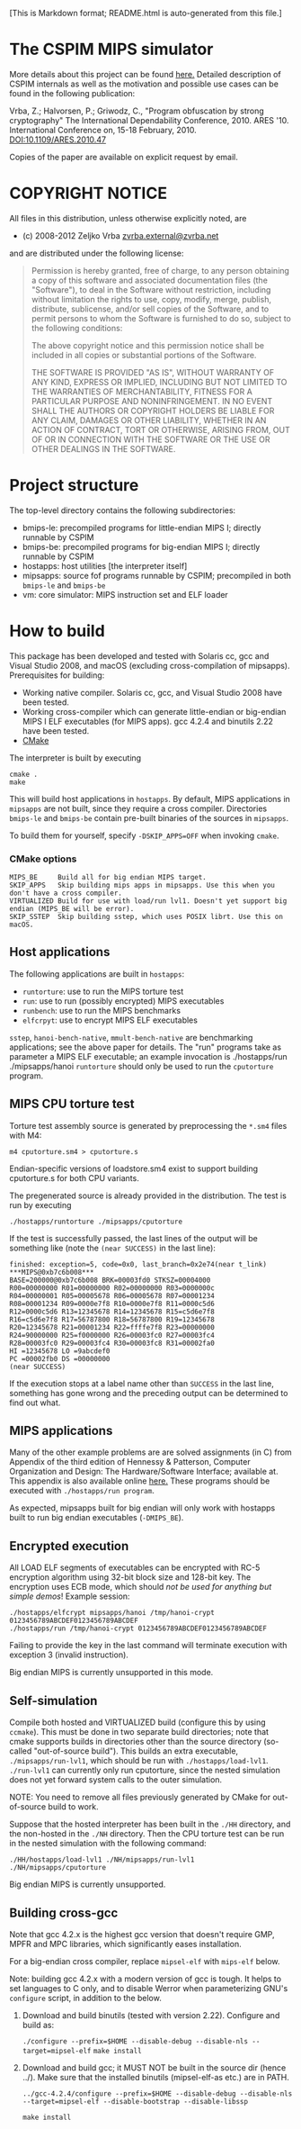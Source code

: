 [This is Markdown format; README.html is auto-generated from this file.]

The CSPIM MIPS simulator
========================
More details about this project can be found
[here.](http://zvrba.net/software/cspim.html) Detailed description of CSPIM
internals as well as the motivation and possible use cases can be found in the
following publication:

Vrba, Z.; Halvorsen, P.; Griwodz, C., "Program obfuscation by strong
cryptography" The International Dependability Conference, 2010. ARES
'10. International Conference on, 15-18 February, 2010.
[DOI:10.1109/ARES.2010.47](http://dx.doi.org/10.1109/ARES.2010.47)

Copies of the paper are available on explicit request by email.


COPYRIGHT NOTICE
================
All files in this distribution, unless otherwise explicitly noted, are

*  (c) 2008-2012 Zeljko Vrba <zvrba.external@zvrba.net>

and are distributed under the following license:

>  Permission is hereby granted, free of charge, to any person obtaining a copy
>  of this software and associated documentation files (the "Software"), to
>  deal in the Software without restriction, including without limitation the
>  rights to use, copy, modify, merge, publish, distribute, sublicense, and/or
>  sell copies of the Software, and to permit persons to whom the Software is
>  furnished to do so, subject to the following conditions:
>
>  The above copyright notice and this permission notice shall be included in
>  all copies or substantial portions of the Software.
>
>  THE SOFTWARE IS PROVIDED "AS IS", WITHOUT WARRANTY OF ANY KIND, EXPRESS OR
>  IMPLIED, INCLUDING BUT NOT LIMITED TO THE WARRANTIES OF MERCHANTABILITY,
>  FITNESS FOR A PARTICULAR PURPOSE AND NONINFRINGEMENT.  IN NO EVENT SHALL THE
>  AUTHORS OR COPYRIGHT HOLDERS BE LIABLE FOR ANY CLAIM, DAMAGES OR OTHER
>  LIABILITY, WHETHER IN AN ACTION OF CONTRACT, TORT OR OTHERWISE, ARISING
>  FROM, OUT OF OR IN CONNECTION WITH THE SOFTWARE OR THE USE OR OTHER DEALINGS
>  IN THE SOFTWARE.


Project structure
=================
The top-level directory contains the following subdirectories:

* bmips-le:   precompiled programs for little-endian MIPS I; directly runnable by CSPIM
* bmips-be:   precompiled programs for big-endian MIPS I; directly runnable by CSPIM
* hostapps:   host utilities [the interpreter itself]
* mipsapps:   source fof programs runnable by CSPIM; precompiled in both `bmips-le` and `bmips-be`
* vm:         core simulator: MIPS instruction set and ELF loader

 
How to build
============
This package has been developed and tested with Solaris cc, gcc and Visual
Studio 2008, and macOS (excluding cross-compilation of mipsapps).  Prerequisites for building:

- Working native compiler.  Solaris cc, gcc, and Visual Studio 2008 have been
  tested.
- Working cross-compiler which can generate little-endian or big-endian MIPS I
  ELF executables (for MIPS apps).  gcc 4.2.4 and binutils 2.22 have been tested.
- [CMake](http://www.cmake.org)

The interpreter is built by executing

    cmake .
    make

This will build host applications in `hostapps`. By default, MIPS applications in
`mipsapps` are not built, since they require a cross compiler. Directories `bmips-le` and `bmips-be`
contain pre-built binaries of the sources in `mipsapps`.

To build them for yourself, specify `-DSKIP_APPS=OFF` when invoking `cmake`.

### CMake options
```
MIPS_BE     Build all for big endian MIPS target.
SKIP_APPS   Skip building mips apps in mipsapps. Use this when you don't have a cross compiler.
VIRTUALIZED Build for use with load/run lvl1. Doesn't yet support big endian (MIPS_BE will be error).
SKIP_SSTEP  Skip building sstep, which uses POSIX librt. Use this on macOS.
```

Host applications
-----------------
The following applications are built in `hostapps`:

* `runtorture`: use to run the MIPS torture test
* `run`:      	use to run (possibly encrypted) MIPS executables
* `runbench`:   use to run the MIPS benchmarks
* `elfcrpyt`:   use to encrypt MIPS ELF executables

`sstep`, `hanoi-bench-native`, `mmult-bench-native` are benchmarking
applications; see the above paper for details.  The "run" programs
take as parameter a MIPS ELF executable; an example invocation is
    ./hostapps/run ./mipsapps/hanoi
`runtorture` should only be used to run the `cputorture` program.


MIPS CPU torture test
---------------------
Torture test assembly source is generated by preprocessing the `*.sm4` files
with M4:

    m4 cputorture.sm4 > cputorture.s

Endian-specific versions of loadstore.sm4 exist to support building cputorture.s
for both CPU variants.

The pregenerated source is already provided in the distribution.  The test
is run by executing

    ./hostapps/runtorture ./mipsapps/cputorture

If the test is successfully passed, the last lines of the output will be
something like (note the `(near SUCCESS)` in the last line):

    finished: exception=5, code=0x0, last_branch=0x2e74(near t_link)
    ***MIPS@0xb7c6b008***
    BASE=200000@0xb7c6b008 BRK=00003fd0 STKSZ=00004000
    R00=00000000 R01=00000000 R02=00000000 R03=0000000c
    R04=00000001 R05=00005678 R06=00005678 R07=00001234
    R08=00001234 R09=0000e7f8 R10=0000e7f8 R11=0000c5d6
    R12=0000c5d6 R13=12345678 R14=12345678 R15=c5d6e7f8
    R16=c5d6e7f8 R17=56787800 R18=56787800 R19=12345678
    R20=12345678 R21=00001234 R22=ffffe7f8 R23=00000000
    R24=90000000 R25=f0000000 R26=00003fc0 R27=00003fc4
    R28=00003fc0 R29=00003fc4 R30=00003fc8 R31=00002fa0
    HI =12345678 LO =9abcdef0
    PC =00002fb0 DS =00000000
    (near SUCCESS)
    
If the execution stops at a label name other than `SUCCESS` in the last line,
something has gone wrong and the preceding output can be determined to find
out what.


MIPS applications
-----------------
Many of the other example problems are are solved assignments (in C) from
Appendix of the third edition of Hennessy & Patterson, Computer Organization
and Design: The Hardware/Software Interface; available at.  This appendix is
also available online [here.](http://pages.cs.wisc.edu/~larus/HP_AppA.pdf)
These programs should be executed with `./hostapps/run program`.

As expected, mipsapps built for big endian will only work with hostapps built
to run big endian executables (`-DMIPS_BE`).

Encrypted execution
-------------------
All LOAD ELF segments of executables can be encrypted with RC-5 encryption
algorithm using 32-bit block size and 128-bit key.  The encryption uses ECB
mode, which should *not be used for anything but simple demos*!  Example
session:

    ./hostapps/elfcrypt mipsapps/hanoi /tmp/hanoi-crypt 0123456789ABCDEF0123456789ABCDEF
    ./hostapps/run /tmp/hanoi-crypt 0123456789ABCDEF0123456789ABCDEF

Failing to provide the key in the last command will terminate execution with
exception 3 (invalid instruction).

Big endian MIPS is currently unsupported in this mode.

Self-simulation
---------------

Compile both hosted and VIRTUALIZED build (configure this by using `ccmake`).
This must be done in two separate build directories; note that cmake supports
builds in directories other than the source directory (so-called
"out-of-source build").  This builds an extra executable,
`./mipsapps/run-lvl1`, which should be run with `./hostapps/load-lvl1`.
`./run-lvl1` can currently only run cputorture, since the nested simulation
does not yet forward system calls to the outer simulation.

NOTE: You need to remove all files previously generated by CMake for
out-of-source build to work.

Suppose that the hosted interpreter has been built in the `./HH` directory,
and the non-hosted in the `./NH` directory.  Then the CPU torture test can
be run in the nested simulation with the following command:

    ./HH/hostapps/load-lvl1 ./NH/mipsapps/run-lvl1 ./NH/mipsapps/cputorture 

Big endian MIPS is currently unsupported.

Building cross-gcc
------------------
Note that gcc 4.2.x is the highest gcc version that doesn't require GMP, MPFR
and MPC libraries, which significantly eases installation.

For a big-endian cross compiler, replace `mipsel-elf` with `mips-elf` below.

Note: building gcc 4.2.x with a modern version of gcc is tough. It helps to set
languages to C only, and to disable Werror when parameterizing GNU's `configure`
script, in addition to the below.

1. Download and build binutils (tested with version 2.22).
   Configure and build as:

   `./configure --prefix=$HOME --disable-debug --disable-nls --target=mipsel-elf`
   `make install`

2. Download and build gcc; it MUST NOT be built in the source dir (hence ../).
   Make sure that the installed binutils (mipsel-elf-as etc.) are in PATH.

    `../gcc-4.2.4/configure --prefix=$HOME --disable-debug --disable-nls --target=mipsel-elf --disable-bootstrap --disable-libssp`

    `make install`

